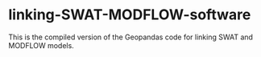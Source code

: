 # linking-SWAT-MODFLOW-software
This is the compiled version of the Geopandas code for linking SWAT and MODFLOW models.
